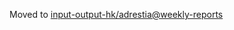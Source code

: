 Moved to [input-output-hk/adrestia@weekly-reports](https://github.com/input-output-hk/adrestia/tree/weekly-reports/2020-03-20)
